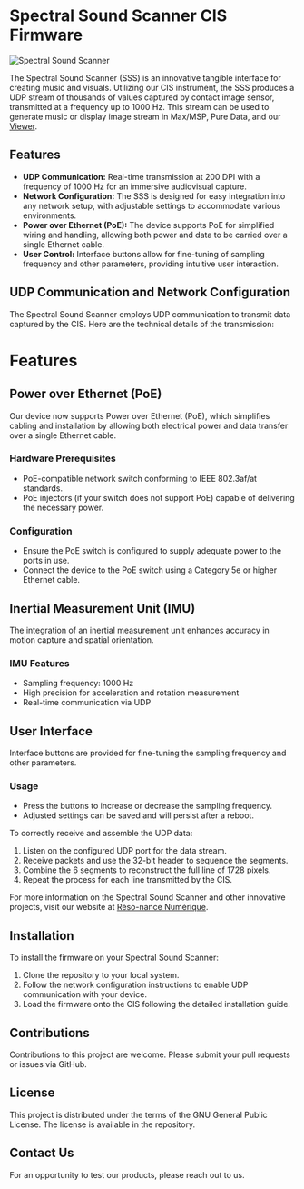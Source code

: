# Spectral Sound Scanner CIS Firmware

![Spectral Sound Scanner](https://reso-nance.org/wp-content/uploads/2023/06/20230709_135345-1140x624.jpg)

The Spectral Sound Scanner (SSS) is an innovative tangible interface for creating music and visuals. Utilizing our CIS instrument, the SSS produces a UDP stream of thousands of values captured by contact image sensor, transmitted at a frequency up to 1000 Hz. This stream can be used to generate music or display image stream in Max/MSP, Pure Data, and our [Viewer](https://github.com/Ondulab/SSS_Viewer).

## Features

- **UDP Communication:** Real-time transmission at 200 DPI with a frequency of 1000 Hz for an immersive audiovisual capture.
- **Network Configuration:** The SSS is designed for easy integration into any network setup, with adjustable settings to accommodate various environments.
- **Power over Ethernet (PoE):** The device supports PoE for simplified wiring and handling, allowing both power and data to be carried over a single Ethernet cable.
- **User Control:** Interface buttons allow for fine-tuning of sampling frequency and other parameters, providing intuitive user interaction.

## UDP Communication and Network Configuration

The Spectral Sound Scanner employs UDP communication to transmit data captured by the CIS. Here are the technical details of the transmission:

# Features

## Power over Ethernet (PoE)

Our device now supports Power over Ethernet (PoE), which simplifies cabling and installation by allowing both electrical power and data transfer over a single Ethernet cable.

### Hardware Prerequisites

- PoE-compatible network switch conforming to IEEE 802.3af/at standards.
- PoE injectors (if your switch does not support PoE) capable of delivering the necessary power.

### Configuration

- Ensure the PoE switch is configured to supply adequate power to the ports in use.
- Connect the device to the PoE switch using a Category 5e or higher Ethernet cable.

## Inertial Measurement Unit (IMU)

The integration of an inertial measurement unit enhances accuracy in motion capture and spatial orientation.

### IMU Features

- Sampling frequency: 1000 Hz
- High precision for acceleration and rotation measurement
- Real-time communication via UDP

## User Interface

Interface buttons are provided for fine-tuning the sampling frequency and other parameters.

### Usage

- Press the buttons to increase or decrease the sampling frequency.
- Adjusted settings can be saved and will persist after a reboot.

To correctly receive and assemble the UDP data:

1. Listen on the configured UDP port for the data stream.
2. Receive packets and use the 32-bit header to sequence the segments.
3. Combine the 6 segments to reconstruct the full line of 1728 pixels.
4. Repeat the process for each line transmitted by the CIS.

For more information on the Spectral Sound Scanner and other innovative projects, visit our website at [Réso-nance Numérique](https://reso-nance.org/).

## Installation

To install the firmware on your Spectral Sound Scanner:

1. Clone the repository to your local system.
2. Follow the network configuration instructions to enable UDP communication with your device.
3. Load the firmware onto the CIS following the detailed installation guide.

## Contributions

Contributions to this project are welcome. Please submit your pull requests or issues via GitHub.

## License

This project is distributed under the terms of the GNU General Public License. The license is available in the repository.

## Contact Us

For an opportunity to test our products, please reach out to us.
